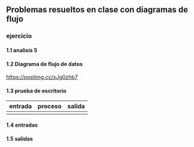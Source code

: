 ## Problemas resueltos en clase con diagramas de flujo
### ejercicio

 #### 1.1 analisis 5

#### 1.2 Diagrama de flujo de datos
https://postimg.cc/xJg0zhb7
#### 1.3 prueba de escritorio
|entrada|proceso|salida|
|------------|-------------|----------|
|            |              |         |

#### 1.4 entradas

#### 1.5 salidas
